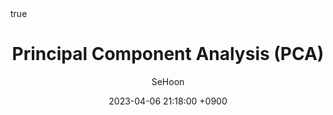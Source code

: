---
title: Principal Component Analysis (PCA)
author: SeHoon
date: 2023-04-06 21:18:00 +0900
categories: [Machine Learning, ML_Theory]
tags: [machine learning, python]
math: true
mermaid: true
---
